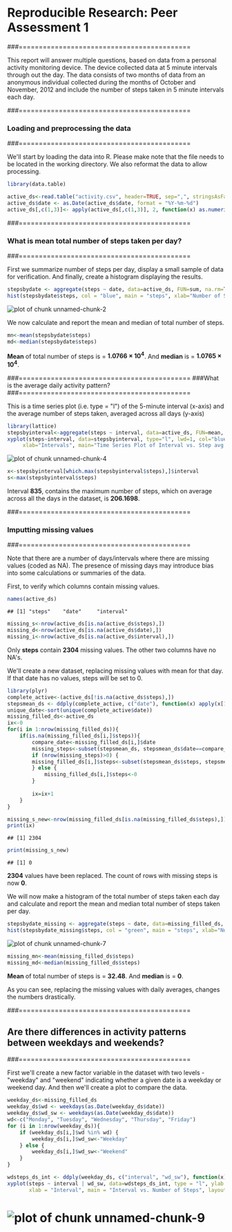 # Reproducible Research: Peer Assessment 1

###===========================================



This report will answer multiple questions, based on data from a personal
activity monitoring device. The device collected data at 5 minute intervals through out the day. The data consists of two months of data from an anonymous individual collected during the months of October and November, 2012 and include the number of steps taken in 5 minute intervals each day.

###===========================================
### Loading and preprocessing the data
###===========================================

We'll start by loading the data into R. Please make note that the file needs to be located in the working directory. We also reformat the data to allow processing.


```r
library(data.table)

active_ds<-read.table("activity.csv", header=TRUE, sep=",", stringsAsFactors=FALSE)
active_ds$date <- as.Date(active_ds$date, format = "%Y-%m-%d")
active_ds[,c(1,3)]<- apply(active_ds[,c(1,3)], 2, function(x) as.numeric(x))
```


###===========================================
### What is mean total number of steps taken per day?
###===========================================

First we summarize number of steps per day, display a small sample of data for verification. And finally, create a histogram displaying the results.



```r
stepsbydate <- aggregate(steps ~ date, data=active_ds, FUN=sum, na.rm=TRUE)
hist(stepsbydate$steps, col = "blue", main = "steps", xlab="Number of Steps, Daily")
```

![plot of chunk unnamed-chunk-2](./PA1_template_files/figure-html/unnamed-chunk-2.png) 

We now calculate and report the mean and median of total number of steps.


```r
mn<-mean(stepsbydate$steps)
md<-median(stepsbydate$steps)
```

**Mean** of total number of steps is = **1.0766 &times; 10<sup>4</sup>**. And **median** is = **1.0765 &times; 10<sup>4</sup>**.

###===========================================
###What is the average daily activity pattern?
###===========================================



This is a time series plot (i.e. type = "l") of the 5-minute interval (x-axis) and the average number of steps taken, averaged across all days (y-axis)


```r
library(lattice)
stepsbyinterval<-aggregate(steps ~ interval, data=active_ds, FUN=mean, na.rm=TRUE)
xyplot(steps~interval, data=stepsbyinterval, type="l", lwd=1, col="blue", ylab="Steps Avg.",
     xlab="Intervals", main="Time Series Plot of Interval vs. Step avg.")
```

![plot of chunk unnamed-chunk-4](./PA1_template_files/figure-html/unnamed-chunk-4.png) 

```r
x<-stepsbyinterval[which.max(stepsbyinterval$steps),]$interval
s<-max(stepsbyinterval$steps)
```

Interval **835**, contains the maximum number of steps, which on average across all the days in the dataset, is **206.1698**.

###===========================================
### Imputting missing values
###===========================================

Note that there are a number of days/intervals where there are missing values (coded as NA). The presence of missing days may introduce bias into some calculations or summaries of the data.

First, to verify which columns contain missing values.


```r
names(active_ds)
```

```
## [1] "steps"    "date"     "interval"
```

```r
missing_s<-nrow(active_ds[is.na(active_ds$steps),])
missing_d<-nrow(active_ds[is.na(active_ds$date),])
missing_i<-nrow(active_ds[is.na(active_ds$interval),])
```
Only **steps** contain **2304** missing values. The other two columns have no NA's.


We'll create a new dataset, replacing missing values with mean for that day. If that date has no values, steps will be set to 0. 
    

```r
library(plyr)
complete_active<-(active_ds[!is.na(active_ds$steps),])
stepsmean_ds <- ddply(complete_active, c("date"), function(x) apply(x[1], 2, mean))
unique_date<-sort(unique(complete_active$date))
missing_filled_ds<-active_ds
ix<-0
for(i in 1:nrow(missing_filled_ds)){
    if(is.na(missing_filled_ds[i,]$steps)){
        compare_date<-missing_filled_ds[i,]$date
        missing_steps<-subset(stepsmean_ds, stepsmean_ds$date==compare_date)
        if (nrow(missing_steps)>0) {
        missing_filled_ds[i,]$steps<-subset(stepsmean_ds$steps, stepsmean_ds$date==compare_date)
        } else {
            missing_filled_ds[i,]$steps<-0
        } 
        
        ix=ix+1
    }
}

missing_s_new<-nrow(missing_filled_ds[is.na(missing_filled_ds$steps),])
print(ix)
```

```
## [1] 2304
```

```r
print(missing_s_new)
```

```
## [1] 0
```

**2304** values have been replaced. The count of rows with missing steps is now 
**0**.


We will now make a histogram of the total number of steps taken each day and calculate and report the mean and median total number of steps taken per day. 


```r
stepsbydate_missing <- aggregate(steps ~ date, data=missing_filled_ds, FUN=sum, na.rm=TRUE)
hist(stepsbydate_missing$steps, col = "green", main = "steps", xlab="Number of Steps, Daily")
```

![plot of chunk unnamed-chunk-7](./PA1_template_files/figure-html/unnamed-chunk-7.png) 


```r
missing_mn<-mean(missing_filled_ds$steps)
missing_md<-median(missing_filled_ds$steps)
```

**Mean** of total number of steps is = **32.48**. And **median** is = **0**. 

As you can see, replacing the missing values with daily averages, changes the numbers drastically. 

###===========================================
## Are there differences in activity patterns between weekdays and weekends?
###===========================================


First we'll create a new factor variable in the dataset with two levels - "weekday" and "weekend" indicating whether a given date is a weekday or weekend day. And then we'll create a plot to compare the data. 


 

```r
weekday_ds<-missing_filled_ds
weekday_ds$wd <- weekdays(as.Date(weekday_ds$date))
weekday_ds$wd_sw <- weekdays(as.Date(weekday_ds$date))
wd<-c("Monday", "Tuesday", "Wednesday", "Thursday", "Friday")
for (i in 1:nrow(weekday_ds)){
    if (weekday_ds[i,]$wd %in% wd) {
        weekday_ds[i,]$wd_sw<-"Weekday"
    } else {
        weekday_ds[i,]$wd_sw<-"Weekend"
    }
}

wdsteps_ds_int <- ddply(weekday_ds, c("interval", "wd_sw"), function(x) apply(x[1], 2, mean))
xyplot(steps ~ interval | wd_sw, data=wdsteps_ds_int, type = "l", ylab = "Number of Steps", 
       xlab = "Interval", main = "Interval vs. Number of Steps", layout = c(1, 2))
```

![plot of chunk unnamed-chunk-9](./PA1_template_files/figure-html/unnamed-chunk-9.png) 
=======
